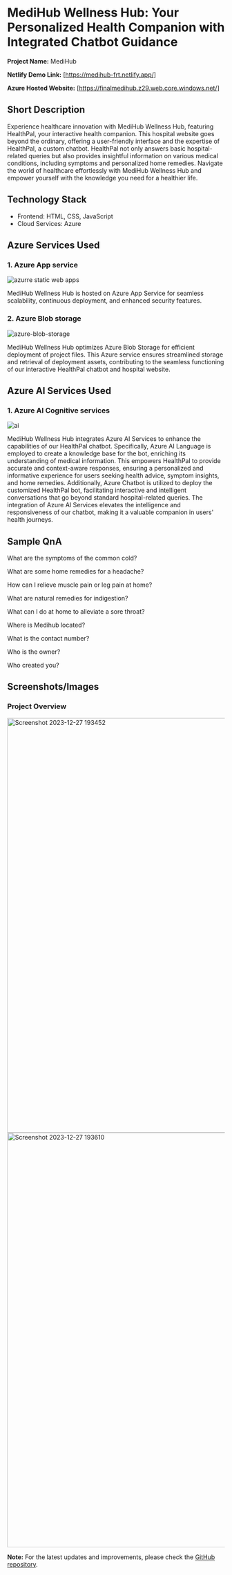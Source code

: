 # MediHub Wellness Hub: Your Personalized Health Companion with Integrated Chatbot Guidance

**Project Name:** MediHub

**Netlify Demo Link:** [https://medihub-frt.netlify.app/]

**Azure Hosted Website:** [https://finalmedihub.z29.web.core.windows.net/]

## Short Description

Experience healthcare innovation with MediHub Wellness Hub, featuring HealthPal, your interactive health companion. This hospital website goes beyond the ordinary, offering a user-friendly interface and the expertise of HealthPal, a custom chatbot. HealthPal not only answers basic hospital-related queries but also provides insightful information on various medical conditions, including symptoms and personalized home remedies. Navigate the world of healthcare effortlessly with MediHub Wellness Hub and empower yourself with the knowledge you need for a healthier life.

## Technology Stack

- Frontend: HTML, CSS, JavaScript
- Cloud Services: Azure

## Azure Services Used

### 1. Azure App service

![azurre static web apps](https://github.com/sai231102/MediHub-Microsoft-FRT-Project/assets/83605866/dbb8fc55-1100-4d2c-9275-303e3a146e6c)

MediHub Wellness Hub is hosted on Azure App Service for seamless scalability, continuous deployment, and enhanced security features.

### 2. Azure Blob storage

![azure-blob-storage](https://github.com/sai231102/MediHub-Microsoft-FRT-Project/assets/83605866/e42525e0-028b-4471-9bc7-577a345caf37)


MediHub Wellness Hub optimizes Azure Blob Storage for efficient deployment of project files. This Azure service ensures streamlined storage and retrieval of deployment assets, contributing to the seamless functioning of our interactive HealthPal chatbot and hospital website.


## Azure AI Services Used

### 1. Azure AI Cognitive services
![ai](https://github.com/sai231102/MediHub-Microsoft-FRT-Project/assets/83605866/636452c4-8a34-4c1e-8f39-981704d7f79b)


MediHub Wellness Hub integrates Azure AI Services to enhance the capabilities of our HealthPal chatbot. Specifically, Azure AI Language is employed to create a knowledge base for the bot, enriching its understanding of medical information. This empowers HealthPal to provide accurate and context-aware responses, ensuring a personalized and informative experience for users seeking health advice, symptom insights, and home remedies. Additionally, Azure Chatbot is utilized to deploy the customized HealthPal bot, facilitating interactive and intelligent conversations that go beyond standard hospital-related queries. The integration of Azure AI Services elevates the intelligence and responsiveness of our chatbot, making it a valuable companion in users' health journeys.

## Sample QnA
What are the symptoms of the common cold?

What are some home remedies for a headache?

How can I relieve muscle pain or leg pain at home?

What are natural remedies for indigestion?

What can I do at home to alleviate a sore throat?

Where is Medihub located?

What is the contact number?

Who is the owner?

Who created you?


## Screenshots/Images

### Project Overview

<img width="960" alt="Screenshot 2023-12-27 193452" src="https://github.com/sai231102/MediHub-Microsoft-FRT-Project/assets/83605866/160b9666-55f6-4fba-9b27-28eb20cdd79b">

<img width="960" alt="Screenshot 2023-12-27 193610" src="https://github.com/sai231102/MediHub-Microsoft-FRT-Project/assets/83605866/2f2bf576-75b0-4b82-8529-33daf6d624e0">




**Note:** For the latest updates and improvements, please check the [GitHub repository](https://github.com/sai231102/MediHub-Microsoft-FRT-Project).
